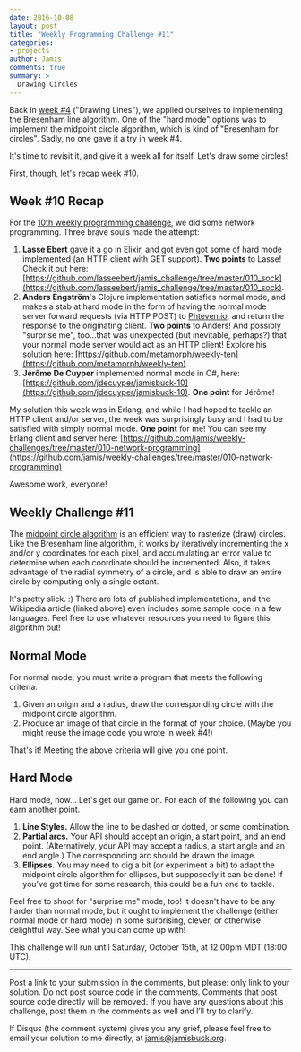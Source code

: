 ```yaml
---
date: 2016-10-08
layout: post
title: "Weekly Programming Challenge #11"
categories:
- projects
author: Jamis
comments: true
summary: >
  Drawing Circles
---
```


Back in [week #4](https://medium.com/@jamis/weekly-programming-challenge-4-7fe42f28d5d4) ("Drawing Lines"), we applied ourselves to implementing the Bresenham line algorithm. One of the "hard mode" options was to implement the midpoint circle algorithm, which is kind of "Bresenham for circles". Sadly, no one gave it a try in week #4.

It's time to revisit it, and give it a week all for itself. Let's draw some circles!

First, though, let's recap week #10.

## Week #10 Recap

For the [10th weekly programming challenge](http://weblog.jamisbuck.org/2016/10/1/weekly-programming-challenge-10.html), we did some network programming. Three brave souls made the attempt:

1. **Lasse Ebert** gave it a go in Elixir, and got even got some of hard mode implemented (an HTTP client with GET support). **Two points** to Lasse! Check it out here: [https://github.com/lasseebert/jamis_challenge/tree/master/010_sock](https://github.com/lasseebert/jamis_challenge/tree/master/010_sock).
2. **Anders Engström**'s Clojure implementation satisfies normal mode, and makes a stab at hard mode in the form of having the normal mode server forward requests (via HTTP POST) to [Phteven.io](http://phteven.io), and return the response to the originating client. **Two points** to Anders! And possibly "surprise me", too...that was unexpected (but inevitable, perhaps?) that your normal mode server would act as an HTTP client! Explore his solution here: [https://github.com/metamorph/weekly-ten](https://github.com/metamorph/weekly-ten).
3. **Jérôme De Cuyper** implemented normal mode in C#, here: [https://github.com/jdecuyper/jamisbuck-10](https://github.com/jdecuyper/jamisbuck-10). **One point** for Jérôme!

My solution this week was in Erlang, and while I had hoped to tackle an HTTP client and/or server, the week was surprisingly busy and I had to be satisfied with simply normal mode. **One point** for me! You can see my Erlang client and server here: [https://github.com/jamis/weekly-challenges/tree/master/010-network-programming](https://github.com/jamis/weekly-challenges/tree/master/010-network-programming)

Awesome work, everyone!


## Weekly Challenge #11

The [midpoint circle algorithm](https://en.wikipedia.org/wiki/Midpoint_circle_algorithm) is an efficient way to rasterize (draw) circles. Like the Bresenham line algorithm, it works by iteratively incrementing the x and/or y coordinates for each pixel, and accumulating an error value to determine when each coordinate should be incremented. Also, it takes advantage of the radial symmetry of a circle, and is able to draw an entire circle by computing only a single octant.

It's pretty slick. :) There are lots of published implementations, and the Wikipedia article (linked above) even includes some sample code in a few languages. Feel free to use whatever resources you need to figure this algorithm out!


## Normal Mode

For normal mode, you must write a program that meets the following criteria:

1. Given an origin and a radius, draw the corresponding circle with the midpoint circle algorithm.
2. Produce an image of that circle in the format of your choice. (Maybe you might reuse the image code you wrote in week #4!)

That's it! Meeting the above criteria will give you one point.


## Hard Mode

Hard mode, now... Let's get our game on. For each of the following you can earn another point.

1. **Line Styles.** Allow the line to be dashed or dotted, or some combination.
2. **Partial arcs.** Your API should accept an origin, a start point, and an end point. (Alternatively, your API may accept a radius, a start angle and an end angle.) The corresponding arc should be drawn the image.
3. **Ellipses.** You may need to dig a bit (or experiment a bit) to adapt the midpoint circle algorithm for ellipses, but supposedly it can be done! If you've got time for some research, this could be a fun one to tackle.

Feel free to shoot for "surprise me" mode, too! It doesn't have to be any harder than normal mode, but it ought to implement the challenge (either normal mode or hard mode) in some surprising, clever, or otherwise delightful way. See what you can come up with!

This challenge will run until Saturday, October 15th, at 12:00pm MDT (18:00 UTC).

* * *

Post a link to your submission in the comments, but please: only link to your solution. Do not post source code in the comments. Comments that post source code directly will be removed. If you have any questions about this challenge, post them in the comments as well and I’ll try to clarify.

If Disqus (the comment system) gives you any grief, please feel free to email your solution to me directly, at jamis@jamisbuck.org.

